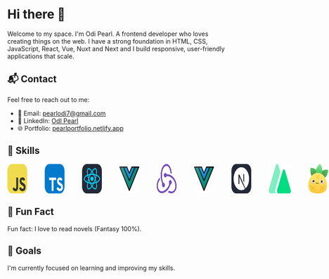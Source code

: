 # Hi there 👋

   Welcome to my space. I'm Odi Pearl. A frontend developer who loves creating things on the web.
   I have a strong foundation in HTML, CSS, JavaScript, React, Vue, Nuxt and Next and I build responsive, user-friendly applications that scale.

## 📬 Contact
Feel free to reach out to me:
- 📧 Email: [pearlodi7@gmail.com](mailto:pearlodi7@gmail.com)
- 💼 LinkedIn: [OdI Pearl](https://www.linkedin.com/in/odipearl/)
- 🌐 Portfolio: [pearlportfolio.netlify.app](https://pearlportfolio.netlify.app/)
  
## 🌟 Skills
<div style="display: flex;  gap: 20px; justify-content: space-around;">
  <img src="js.svg" alt="JavaScript Badge" width="45"/>
    <img  width="12"/>
     <img src="tailwind.svg" alt="Tailwind CSS Badge" width="45"/>
    <img  width="12"/>
   <img src="react.svg" alt="React Badge" width="45"/>
    <img  width="12"/>
     <img src="vue.png" alt="Vue Badge" width="45"/>
    <img  width="12"/>
   <img src="rredux.png" alt="React Badge" width="45"/>
    <img  width="12"/>
    <img src="vue.png" alt="Vue Badge" width="45"/>
    <img  width="12"/>
  <img src="next.svg" alt="Next.js Badge" width="45"/>
    <img  width="12"/>
  <img src="nuxt3d.png" alt="Nuxt.js Badge" width="50"/>
    <img  width="12"/>
  <img src="pinia.png" alt="Pinia Badge" width="45"/>
    <img  width="12"/>
  <img src="element-plus.png" alt="Element Plus Badge" width="45"/>
    <img  width="12"/>
  <img src="figma.svg" alt="Figma Badge" width="45"/>
    <img  width="12"/>
  <img src="bootstrap.svg" alt="Bootstrap Badge" width="45"/>

</div>


</span>

##  📓 Fun Fact
Fun fact: I love to read novels (Fantasy 100%).

## 🎯 Goals
I'm currently focused on learning and improving my skills.


